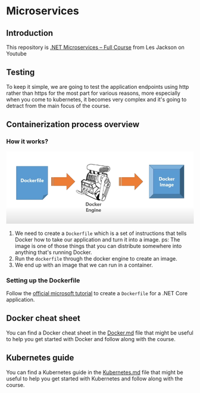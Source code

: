 # Microservices

## Introduction

This repository is [.NET Microservices – Full Course](https://youtu.be/DgVjEo3OGBI) from Les Jackson on Youtube

## Testing

To keep it simple, we are going to test the application endpoints using http rather than https for the most part for various reasons, more especially when you come to kubernetes, it becomes very complex and it's going to detract from the main focus of the course.

## Containerization process overview

### How it works?

![Containerization process](./docs/imgs/containerization-process.png)

1. We need to create a `Dockerfile` which is a set of instructions that tells Docker how to take our application and turn it into a image.
   ps: The image is one of those things that you can distribute somewhere into anything that's running Docker.
2. Run the `dockerfile` through the docker engine to create an image.
3. We end up with an image that we can run in a container.

### Setting up the Dockerfile

Follow the [official microsoft tutorial](https://learn.microsoft.com/en-us/dotnet/core/docker/build-container?tabs=windows&pivots=dotnet-8-0) to create a `Dockerfile` for a .NET Core application.

## Docker cheat sheet

You can find a Docker cheat sheet in the [Docker.md](./docs/Docker.md) file that might be useful to help you get started with Docker and follow along with the course.

## Kubernetes guide

You can find a Kubernetes guide in the [Kubernetes.md](./docs/Kubernetes.md) file that might be useful to help you get started with Kubernetes and follow along with the course.

